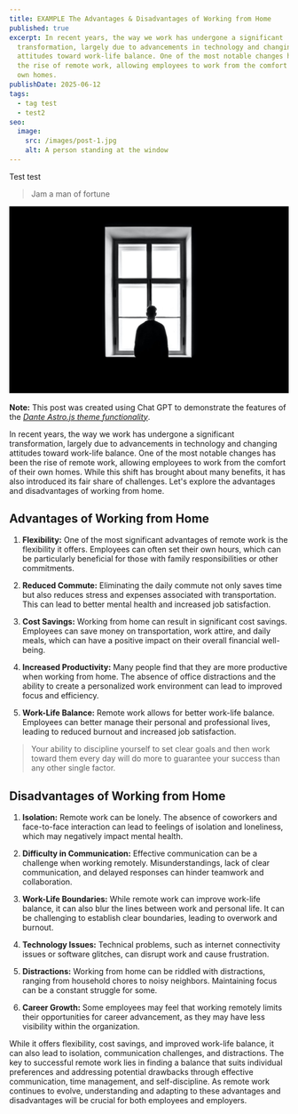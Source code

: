 ```yaml
---
title: EXAMPLE The Advantages & Disadvantages of Working from Home
published: true
excerpt: In recent years, the way we work has undergone a significant
  transformation, largely due to advancements in technology and changing
  attitudes toward work-life balance. One of the most notable changes has been
  the rise of remote work, allowing employees to work from the comfort of their
  own homes.
publishDate: 2025-06-12
tags:
  - tag test
  - test2
seo:
  image:
    src: /images/post-1.jpg
    alt: A person standing at the window
---
```

Test test

> Jam a man of fortune

![A person standing at the window](../../assets/post-1.jpg)

**Note:** This post was created using Chat GPT to demonstrate the features of the [_Dante Astro.js theme functionality_](https://justgoodui.com/astro-themes/dante/).

In recent years, the way we work has undergone a significant transformation, largely due to advancements in technology and changing attitudes toward work-life balance. One of the most notable changes has been the rise of remote work, allowing employees to work from the comfort of their own homes. While this shift has brought about many benefits, it has also introduced its fair share of challenges. Let's explore the advantages and disadvantages of working from home.

## Advantages of Working from Home

1.  **Flexibility:** One of the most significant advantages of remote work is the flexibility it offers. Employees can often set their own hours, which can be particularly beneficial for those with family responsibilities or other commitments.
    
2.  **Reduced Commute:** Eliminating the daily commute not only saves time but also reduces stress and expenses associated with transportation. This can lead to better mental health and increased job satisfaction.
    
3.  **Cost Savings:** Working from home can result in significant cost savings. Employees can save money on transportation, work attire, and daily meals, which can have a positive impact on their overall financial well-being.
    
4.  **Increased Productivity:** Many people find that they are more productive when working from home. The absence of office distractions and the ability to create a personalized work environment can lead to improved focus and efficiency.
    
5.  **Work-Life Balance:** Remote work allows for better work-life balance. Employees can better manage their personal and professional lives, leading to reduced burnout and increased job satisfaction.
    

> Your ability to discipline yourself to set clear goals and then work toward them every day will do more to guarantee your success than any other single factor.

## Disadvantages of Working from Home

1.  **Isolation:** Remote work can be lonely. The absence of coworkers and face-to-face interaction can lead to feelings of isolation and loneliness, which may negatively impact mental health.
    
2.  **Difficulty in Communication:** Effective communication can be a challenge when working remotely. Misunderstandings, lack of clear communication, and delayed responses can hinder teamwork and collaboration.
    
3.  **Work-Life Boundaries:** While remote work can improve work-life balance, it can also blur the lines between work and personal life. It can be challenging to establish clear boundaries, leading to overwork and burnout.
    
4.  **Technology Issues:** Technical problems, such as internet connectivity issues or software glitches, can disrupt work and cause frustration.
    
5.  **Distractions:** Working from home can be riddled with distractions, ranging from household chores to noisy neighbors. Maintaining focus can be a constant struggle for some.
    
6.  **Career Growth:** Some employees may feel that working remotely limits their opportunities for career advancement, as they may have less visibility within the organization.
    

While it offers flexibility, cost savings, and improved work-life balance, it can also lead to isolation, communication challenges, and distractions. The key to successful remote work lies in finding a balance that suits individual preferences and addressing potential drawbacks through effective communication, time management, and self-discipline. As remote work continues to evolve, understanding and adapting to these advantages and disadvantages will be crucial for both employees and employers.